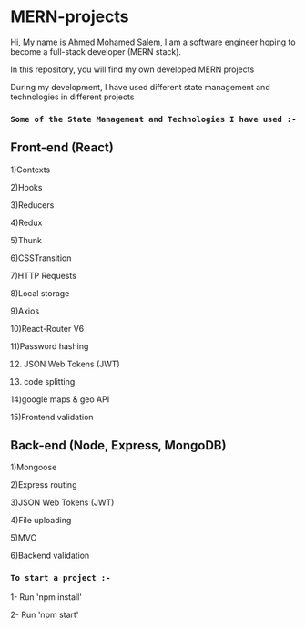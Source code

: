 # MERN-projects

Hi, My name is Ahmed Mohamed Salem, I am a software engineer hoping to become a full-stack developer (MERN stack).

In this repository, you will find my own developed MERN projects

During my development, I have used different state management and technologies in different projects

### `Some of the State Management and Technologies I have used :-`

## Front-end (React)

1)Contexts

2)Hooks

3)Reducers

4)Redux

5)Thunk

6)CSSTransition

7)HTTP Requests

8)Local storage

9)Axios

10)React-Router V6

11)Password hashing

12) JSON Web Tokens (JWT)

13) code splitting

14)google maps & geo API

15)Frontend validation


## Back-end (Node, Express, MongoDB)

1)Mongoose

2)Express routing

3)JSON Web Tokens (JWT)

4)File uploading

5)MVC

6)Backend validation

### `To start a project :-` 

1- Run 'npm install'

2- Run 'npm start'
